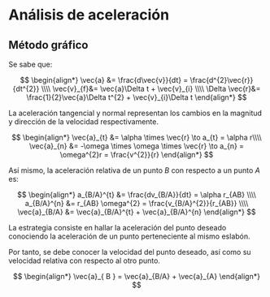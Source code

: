 # Análisis de aceleración

## Método gráfico

 Se sabe que:

$$
\begin{align*}
	\vec{a} &= \frac{d\vec{v}}{dt} = \frac{d^{2}\vec{r}}{dt^{2}} \\\\
	\vec{v}_{f}&=  \vec{a}\Delta t + \vec{v}_{i} \\\\
	\Delta \vec{r}&=  \frac{1}{2}\vec{a}\Delta t^{2} + \vec{v}_{i}\Delta t
\end{align*}
$$

La aceleración tangencial y normal representan los cambios en la magnitud y dirección de la velocidad respectivamente.

$$
\begin{align*}
	\vec{a}_{t} &= \alpha \times \vec{r} \to a_{t} = \alpha r\\\\
	\vec{a}_{n} &= -\omega \times \omega \times \vec{r} \to a_{n} = \omega^{2}r = \frac{v^{2}}{r}
\end{align*}
$$

Así mismo, la aceleración relativa de un punto $B$ con respecto a un punto $A$ es:

$$
\begin{align*}
	a_{B/A}^{t} &= \frac{dv_{B/A}}{dt} = \alpha r_{AB} \\\\
	a_{B/A}^{n} &= r_{AB} \omega^{2} = \frac{v_{B/A}^{2}}{r_{AB}}  \\\\
	\vec{a}_{B/A} &= \vec{a}_{B/A}^{t} + \vec{a}_{B/A}^{n}
\end{align*}
$$

La estrategia consiste en hallar la aceleración del punto deseado conociendo la aceleración de un punto perteneciente al mismo eslabón.

Por tanto, se debe conocer la velocidad del punto deseado, así como su velocidad relativa con respecto al otro punto.

$$
\begin{align*}
	\vec{a}_{ B } = \vec{a}_{B/A} + \vec{a}_{A}
\end{align*}
$$



